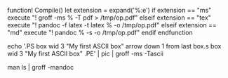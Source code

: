 
function! Compile()
		let extension = expand('%:e')
		if extension == "ms"
				execute "! groff -ms % -T pdf > /tmp/op.pdf"
		elseif extension == "tex"
				execute "! pandoc -f latex -t latex % -o /tmp/op.pdf"
		elseif extension == "md"
				execute "! pandoc % -s -o /tmp/op.pdf"
		endif
endfunction


echo '.PS
box wid 3 "My first ASCII box"
arrow down 1 from last box.s
box wid 3 "My first ASCII box"
.PE' | pic | groff -ms -Tascii


man ls | groff -mandoc 

